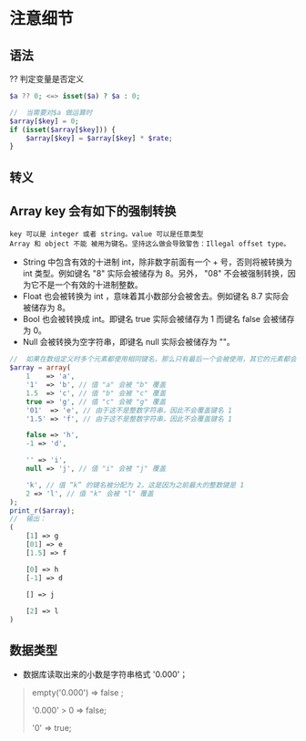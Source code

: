 # 注意细节

## 语法
?? 判定变量是否定义

```php
$a ?? 0; <=> isset($a) ? $a : 0; 

//  当需要对$a 做运算时
$array[$key] = 0;
if (isset($array[$key])) {
    $array[$key] = $array[$key] * $rate;
}
```

## 转义

## Array key 会有如下的强制转换

```tip
key 可以是 integer 或者 string。value 可以是任意类型
Array 和 object 不能 被用为键名。坚持这么做会导致警告：Illegal offset type。
```

* String 中包含有效的十进制 int，除非数字前面有一个 + 号，否则将被转换为 int 类型。例如键名 "8" 实际会被储存为 8。另外， "08" 不会被强制转换，因为它不是一个有效的十进制整数。
* Float 也会被转换为 int ，意味着其小数部分会被舍去。例如键名 8.7 实际会被储存为 8。
* Bool 也会被转换成 int。即键名 true 实际会被储存为 1 而键名 false 会被储存为 0。
* Null 会被转换为空字符串，即键名 null 实际会被储存为 ""。

```php
//  如果在数组定义时多个元素都使用相同键名，那么只有最后一个会被使用，其它的元素都会被覆盖。
$array = array(
    1    => 'a',
    '1'  => 'b', // 值 "a" 会被 "b" 覆盖
    1.5  => 'c', // 值 "b" 会被 "c" 覆盖
    true => 'g', // 值 "c" 会被 "g" 覆盖
    '01'  => 'e', // 由于这不是整数字符串，因此不会覆盖键名 1
    '1.5' => 'f', // 由于这不是整数字符串，因此不会覆盖键名 1

    false => 'h',
    -1 => 'd',

    '' => 'i',
    null => 'j', // 值 "i" 会被 "j" 覆盖

    'k', // 值 “k” 的键名被分配为 2。这是因为之前最大的整数键是 1
    2 => 'l', // 值 "k" 会被 "l" 覆盖
);
print_r($array);
//  输出：
(
    [1] => g
    [01] => e
    [1.5] => f

    [0] => h
    [-1] => d

    [] => j
    
    [2] => l
)
```

## 数据类型

* 数据库读取出来的小数是字符串格式 '0.000'； 
> empty('0.000') => false ; 
> 
> '0.000' > 0 => false;
> 
> '0' => true;